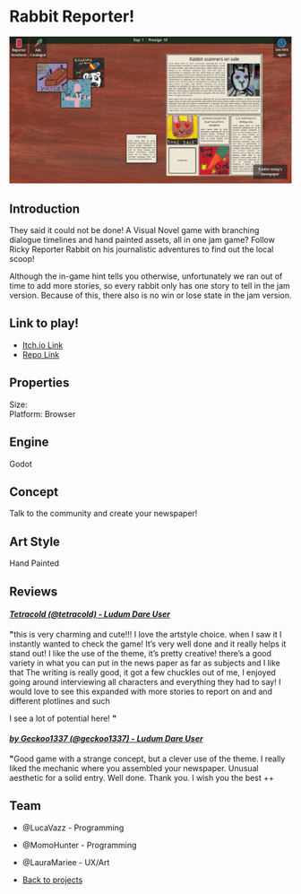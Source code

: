 # Rabbit Reporter!

![banner](/images/rabbbitReporter/newspaper.png)

## Introduction
They said it could not be done! A Visual Novel game with branching dialogue timelines and hand painted assets, all in one jam game?
Follow Ricky Reporter Rabbit on his journalistic adventures to find out the local scoop!

Although the in-game hint tells you otherwise, unfortunately we ran out of time to add more stories, so every rabbit only has one story to tell in the jam version. Because of this, there also is no win or lose state in the jam version.

## Link to play!
- [Itch.io Link](https://lucavazz.itch.io/rabbit-reporter)
- [Repo Link](https://gitlab.com/greenopal-studio/rabbit-reporter-ld54-freeze)

## Properties
Size: <br>
Platform: Browser

## Engine
Godot

## Concept
Talk to the community and create your newspaper!

## Art Style
Hand Painted

## Reviews

#### <em>[Tetracold (@tetracold) - Ludum Dare User](https://ldjam.com/users/tetracold/)</em>
<p>
	<p><strong>"</strong>this is very charming and cute!!! I love the artstyle choice. when I saw it I instantly wanted to check the game! It’s very well done and it really helps it stand out!
I like the use of the theme, it’s pretty creative! there’s a good variety in what you can put in the news paper as far as subjects and I like that The writing is really good, it got a few chuckles out of me, I enjoyed going around interviewing all characters and everything they had to say! I would love to see this expanded with more stories to report on and and different plotlines and such

I see a lot of potential here!
<strong>"</strong></p>
	
</p>


#### <em>[by Geckoo1337 (@geckoo1337) - Ludum Dare User](https://ldjam.com/users/geckoo1337)</em>
<p>
	<p><strong>"</strong>Good game with a strange concept, but a clever use of the theme. I really liked the mechanic where you assembled your newspaper. Unusual aesthetic for a solid entry. Well done. Thank you. I wish you the best ++</p>

</p>

## Team
- @LucaVazz - Programming
- @MomoHunter - Programming
- @LauraMariee - UX/Art



- [Back to projects](projects.md)
